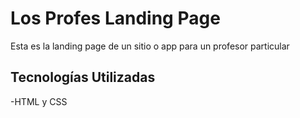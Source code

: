 # Los Profes Landing Page
Esta es la landing page de un sitio o app para un profesor particular
## Tecnologías Utilizadas
-HTML y CSS

